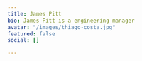 ```yaml
---
title: James Pitt
bio: James Pitt is a engineering manager
avatar: "/images/thiago-costa.jpg"
featured: false
social: []

---
```


